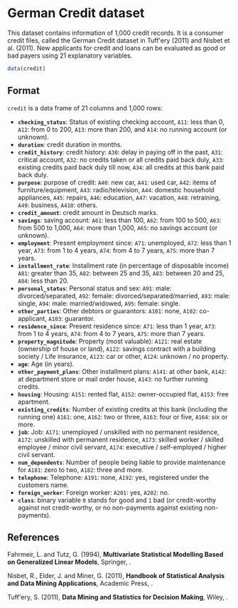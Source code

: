 # German Credit dataset

This dataset contains information of 1,000 credit records. It is a consumer credit files, called the German Credit dataset in Tuff'ery (2011) and Nisbet et al. (2011). New applicants for credit and loans can be evaluated as good or bad payers using 21 explanatory variables.

```r
data(credit)
```

## Format

`credit` is a data frame of 21 columns and 1,000 rows:

- **`checking_status`**: Status of existing checking account, `A11`: less than 0, `A12`: from 0 to 200, `A13`: more than 200, and `A14`: no running account (or unknown).
- **`duration`**: credit duration in months.
- **`credit_history`**: credit history: `A30`: delay in paying off in the past, `A31`: critical account, `A32`: no credits taken or all credits paid back duly, `A33`: existing credits paid back duly till now, `A34`: all credits at this bank paid back duly.
- **`purpose`**: purpose of credit: `A40`: new car, `A41`: used car, `A42`: items of furniture/equipment, `A43`: radio/television, `A44`: domestic household appliances, `A45`: repairs, `A46`: education, `A47`: vacation, `A48`: retraining, `A49`: business, `A410`: others.
- **`credit_amount`**: credit amount in Deutsch marks.
- **`savings`**: saving account: `A61`: less than 100, `A62`: from 100 to 500, `A63`: from 500 to 1,000, `A64`: more than 1,000, `A65`: no savings account (or unknown).
- **`employment`**: Present employment since: `A71`: unemployed, `A72`: less than 1 year, `A73`: from 1 to 4 years, `A74`: from 4 to 7 years, `A75`: more than 7 years.
- **`installment_rate`**: Installment rate (in percentage of disposable income) `A81`: greater than 35, `A82`: between 25 and 35, `A83`: between 20 and 25, `A84`: less than 20.
- **`personal_status`**: Personal status and sex: `A91`: male: divorced/separated, `A92`: female: divorced/separated/married, `A93`: male: single, `A94`: male: married/widowed, `A95`: female: single.
- **`other_parties`**: Other debtors or guarantors: `A101`: none, `A102`: co-applicant, `A103`: guarantor.
- **`residence_since`**: Present residence since: `A71`: less than 1 year, `A73`: from 1 to 4 years, `A74`: from 4 to 7 years, `A75`: more than 7 years.
- **`property_magnitude`**: Property (most valuable): `A121`: real estate (ownership of house or land), `A122`: savings contract with a building society / Life insurance, `A123`: car or other, `A124`: unknown / no property.
- **`age`**: Age (in years).
- **`other_payment_plans`**: Other installment plans: `A141`: at other bank, `A142`: at department store or mail order house, `A143`: no further running credits.
- **`housing`**: Housing: `A151`: rented flat, `A152`: owner-occupied flat, `A153`: free apartment.
- **`existing_credits`**: Number of existing credits at this bank (including the running one) `A161`: one, `A162`: two or three, `A163`: four or five, `A164`: six or more.
- **`job`**: Job: `A171`: unemployed / unskilled with no permanent residence, `A172`: unskilled with permanent residence, `A173`: skilled worker / skilled employee / minor civil servant, `A174`: executive / self-employed / higher civil servant.
- **`num_dependents`**: Number of people being liable to provide maintenance for `A181`: zero to two, `A182`: three and more.
- **`telephone`**: Telephone: `A191`: none, `A192`: yes, registered under the customers name.
- **`foreign_worker`**: Foreign worker: `A201`: yes, `A202`: no.
- **`class`**: binary variable `0` stands for good and `1` bad (or credit-worthy against not credit-worthy, or no non-payments against existing non-payments).

## References

Fahrmeir, L. and Tutz, G. (1994), **Multivariate Statistical Modelling Based on Generalized Linear Models**, Springer, .

Nisbet, R., Elder, J. and Miner, G. (2011), **Handbook of Statistical Analysis and Data Mining Applications**, Academic Press, .

Tuff'ery, S. (2011), **Data Mining and Statistics for Decision Making**, Wiley, .

 
